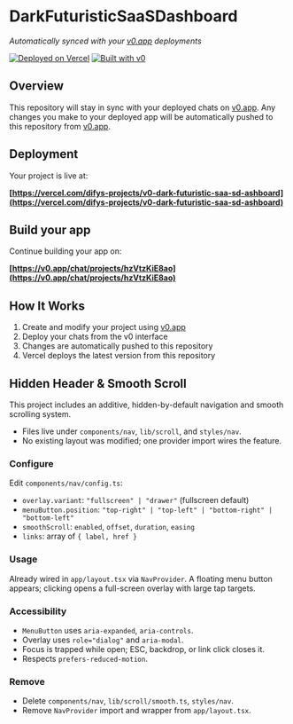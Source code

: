 # DarkFuturisticSaaSDashboard

*Automatically synced with your [v0.app](https://v0.app) deployments*

[![Deployed on Vercel](https://img.shields.io/badge/Deployed%20on-Vercel-black?style=for-the-badge&logo=vercel)](https://vercel.com/difys-projects/v0-dark-futuristic-saa-sd-ashboard)
[![Built with v0](https://img.shields.io/badge/Built%20with-v0.app-black?style=for-the-badge)](https://v0.app/chat/projects/hzVtzKiE8ao)

## Overview

This repository will stay in sync with your deployed chats on [v0.app](https://v0.app).
Any changes you make to your deployed app will be automatically pushed to this repository from [v0.app](https://v0.app).

## Deployment

Your project is live at:

**[https://vercel.com/difys-projects/v0-dark-futuristic-saa-sd-ashboard](https://vercel.com/difys-projects/v0-dark-futuristic-saa-sd-ashboard)**

## Build your app

Continue building your app on:

**[https://v0.app/chat/projects/hzVtzKiE8ao](https://v0.app/chat/projects/hzVtzKiE8ao)**

## How It Works

1. Create and modify your project using [v0.app](https://v0.app)
2. Deploy your chats from the v0 interface
3. Changes are automatically pushed to this repository
4. Vercel deploys the latest version from this repository

## Hidden Header & Smooth Scroll

This project includes an additive, hidden-by-default navigation and smooth scrolling system.

- Files live under `components/nav`, `lib/scroll`, and `styles/nav`.
- No existing layout was modified; one provider import wires the feature.

### Configure
Edit `components/nav/config.ts`:
- `overlay.variant`: `"fullscreen" | "drawer"` (fullscreen default)
- `menuButton.position`: `"top-right" | "top-left" | "bottom-right" | "bottom-left"`
- `smoothScroll`: `enabled`, `offset`, `duration`, `easing`
- `links`: array of `{ label, href }`

### Usage
Already wired in `app/layout.tsx` via `NavProvider`. A floating menu button appears; clicking opens a full-screen overlay with large tap targets.

### Accessibility
- `MenuButton` uses `aria-expanded`, `aria-controls`.
- Overlay uses `role="dialog"` and `aria-modal`.
- Focus is trapped while open; ESC, backdrop, or link click closes it.
- Respects `prefers-reduced-motion`.

### Remove
- Delete `components/nav`, `lib/scroll/smooth.ts`, `styles/nav`.
- Remove `NavProvider` import and wrapper from `app/layout.tsx`.
